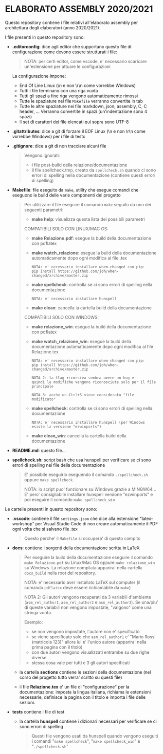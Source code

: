 # ELABORATO ASSEMBLY 2020/2021

Questo repository contiene i file relativi
all'elaborato assembly per architettura degli elaboratori (anno 2020/2021).

I file presenti in questo repository sono:

* **.editorconfig**: dice agli editor che supportano questo file di configurazione
    come devono essere strutturati i file:
    > NOTA: per certi editor, come vscode, e' necessario scaricare un'estensione per attuare le configurazioni

    La configurazione impone:
    * End Of Line Linux (\n e non \r\n come vorrebbe Windows)
    * Tutti i file terminano con una riga vuota
    * Tutti gli spazi a fine riga vengono automaticamente rimossi
    * Tutte le spaziature nel file ```Makefile``` verranno convertite in tab
    * Tutte le altre spaziature nei file markdown, json, assembly, C, C header, ... Verranno convertite in spazi (un'indentazione sono 4 spazi)
    * Il set di caratteri dei file elencati qui sopra sono UTF-8

* **.gitattributes**: dice a git di forzare il EOF Linux (\n e non \r\n come vorrebbe Windows) per i file di testo

* **.gitignore**: dice a git di non tracciare alcuni file
    > Vengono ignorati:
    > * i file post-build della relazione/documentazione
    > * il file spellcheck.tmp, creato da ```spellcheck.sh``` quando ci sono errori di spelling nella documentazione
    >   (contiene questi errori di spelling)

* **Makefile**: file eseguito da ```make```, utility che esegue comandi che eseguono le build delle varie componenti del progetto
    > Per utilizzare il file eseguire il comando ```make``` seguito da uno dei seguenti parametri:
    >
    > * **make help**: visualizza questa lista dei possibili parametri
    >
    > COMPATIBILI SOLO CON LINUX/MAC OS:
    > * **make Relazione.pdf**: esegue la build della documentazione con pdflatex
    > * **make watch_relazione**: esegue la build della documentazione automaticamente dopo ogni modifica ai file .tex
    >
    >       NOTA: e' necessario installare when-changed con pip:
    >       pip install https://github.com/joh/when-changed/archive/master.zip
    >
    > * **make spellcheck**: controlla se ci sono errori di spelling nella documentazione
    >
    >       NOTA: e' necessario installare hunspell
    > * **make clean**: cancella la cartella build della documentazione
    >
    >  COMPATIBILI SOLO CON WINDOWS:
    > * **make relazione_win**: esegue la build della documentazione con pdflatex
    > * **make watch_relazione_win**: esegue la build della documentazione automaticamente dopo ogni modifica al file Relazione.tex
    >
    >       NOTA: e' necessario installare when-changed con pip:
    >       pip install https://github.com/joh/when-changed/archive/master.zip
    >
    >       NOTA 2: la flag ricorsiva sembra avere un bug e
    >       quindi le modifiche vengono riconosciute solo per il file principale
    >
    >       NOTA 3: anche un Ctrl+S viene considerato "file modificato"
    >
    > * **make spellcheck**: controlla se ci sono errori di spelling nella documentazione
    >
    >       NOTA: e' necessario installare hunspell (per Windows esiste la versione "ezwinports")
    >
    > * **make clean_win**: cancella la cartella build della documentazione

* **README.md**: questo file...

* **spellcheck.sh**: script bash che usa hunspell per verificare se ci sono errori di spelling nei file della documentazione
    > E' possibile eseguirlo eseguendo il comando ```./spellcheck.sh``` oppure ```make spellcheck```.
    >
    > NOTA: lo script puo' funzionare su Windows grazie a MINGW64...
    > E' pero' consigliabile installare hunspell versione "ezwinports"
    > e poi eseguire il comando ```make spellcheck_win```

Le cartelle presenti in questo repository sono:

* **.vscode**: contiene il file ```settings.json``` che dice alla estensione "latex-workshop" per Visual Studio Code di non creare automaticamente il PDF ogni volta che si salvano file .tex
    > Questo perche' il ```Makefile``` si occupera' di questo compito

* **docs**: contiene i sorgenti della documentazione scritta in LaTeX
    > Per eseguire la build della documentazione eseguire il comando ```make Relazione.pdf``` su Linux/Mac OS
    > oppure ```make relazione_win``` su Windows. La relazione compilata apparira' nella cartella ```docs_build``` nella root del repository.
    >
    > NOTA: e' necessario aver installato LaTeX sul computer (il comando ```pdflatex``` deve essere richiamabile da ```make```)
    >
    > NOTA 2: Gli autori vengono recuperati da 3 variabili d'ambiente (```asm_rel_author1```, ```asm_rel_author2``` e ```asm_rel_author3```).
    >Se una/piu' di queste variabili non vengono impostate, "valgono" come una stringa vuota.
    >
    > Esempio:
    > * se non vengono impostate, l'autore non e' specificato
    > * se viene specificato solo che ```asm_rel_author1``` e' "Mario Rossi (matricola 123)"
    > allora lui e' l'unico autore (apparira' nella prima pagina con il titolo)
    > * con due autori vengono visualizzati entrambe su due righe diverse
    > * stessa cosa vale per tutti e 3 gli autori specificati

    * la cartella **sections** contiene le sezioni della documentazione (nel corso del progetto tutto verra' scritto su questi file)

    * il file **Relazione.tex** e' un file di "configurazione" per la documentazione: imposta
    la lingua italiana, richiama le estensioni necessarie, definisce la pagina con il titolo e importa i file delle sezioni.

* **tests** contiene i file di test
    * la cartella **hunspell** contiene i dizionari necessari per verificare se ci sono errori di spelling
        > Questi file vengono usati da hunspell quando vengono eseguiti i comandi "```make spellcheck```", "```make spellcheck_win```" e "```./spellcheck.sh```"
